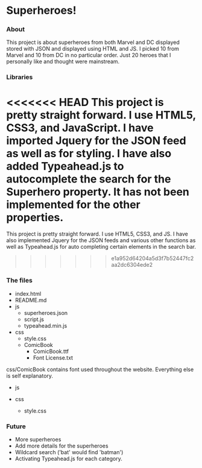 # Superheroes!

### About
This project is about superheroes from both Marvel and DC displayed stored with JSON and displayed using HTML and JS. I picked 10 from Marvel and 10 from DC in no particular order. Just 20 heroes that I personally like and thought were mainstream.

### Libraries
<<<<<<< HEAD
This project is pretty straight forward. I use HTML5, CSS3, and JavaScript. I have imported Jquery for the JSON feed as well as for styling. I have also added Typeahead.js to autocomplete the search for the Superhero property. It has not been implemented for the other properties. 
=======
This project is pretty straight forward. I use HTML5, CSS3, and JS. I have also implemented Jquery for the JSON feeds and various other functions as well as Typeahead.js for auto completing certain elements in the search bar. 
>>>>>>> e1a952d64204a5d3f7b52447fc2aa2dc6304ede2

### The files
* index.html
* README.md
* js
   * superheroes.json
   * script.js
   * typeahead.min.js
* css
   *  style.css
   *  ComicBook
      * ComicBook.ttf
      * Font License.txt

css/ComicBook contains font used throughout the website. Everything else is self explanatory.


* js



* css
  * style.css

### Future

* More superheroes
* Add more details for the superheroes
* Wildcard search ('bat' would find 'batman')
* Activating Typeahead.js for each category. 

